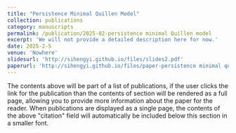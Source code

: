 ```yaml
---
title: "Persistence Minimal Quillen Model"
collection: publications
category: manuscripts
permalink: /publication/2025-02-persistence minimal Quillen model
excerpt: 'We will not provide a detailed description here for now.'
date: 2025-2-5
venue: 'Nowhere'
slidesurl: 'http://sihengyi.github.io/files/slides2.pdf'
paperurl: 'http://sihengyi.github.io/files/paper-persistence minimal quillen model.pdf'
---
```


The contents above will be part of a list of publications, if the user clicks the link for the publication than the contents of section will be rendered as a full page, allowing you to provide more information about the paper for the reader. When publications are displayed as a single page, the contents of the above "citation" field will automatically be included below this section in a smaller font.
